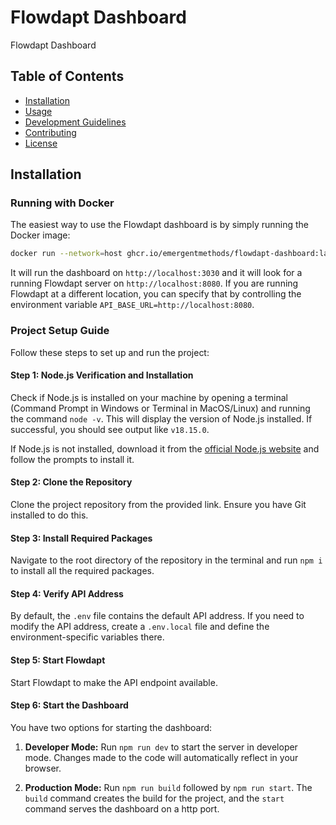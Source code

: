 # Flowdapt Dashboard

Flowdapt Dashboard

## Table of Contents

- [Installation](#installation)
- [Usage](#usage)
- [Development Guidelines](#development-guidelines)
- [Contributing](#contributing)
- [License](#license)

## Installation

### Running with Docker

The easiest way to use the Flowdapt dashboard is by simply running the Docker image:

```bash
docker run --network=host ghcr.io/emergentmethods/flowdapt-dashboard:latest
```

It will run the dashboard on `http://localhost:3030` and it will look for a running Flowdapt server on `http://localhost:8080`. If you are running Flowdapt at a different location, you can specify that by controlling the environment variable `API_BASE_URL=http://localhost:8080`.

### Project Setup Guide

Follow these steps to set up and run the project:

#### Step 1: Node.js Verification and Installation

Check if Node.js is installed on your machine by opening a terminal (Command Prompt in Windows or Terminal in MacOS/Linux) and running the command `node -v`. This will display the version of Node.js installed. If successful, you should see output like `v18.15.0`.

If Node.js is not installed, download it from the [official Node.js website](https://nodejs.org/en/download/) and follow the prompts to install it.

#### Step 2: Clone the Repository

Clone the project repository from the provided link. Ensure you have Git installed to do this.

#### Step 3: Install Required Packages

Navigate to the root directory of the repository in the terminal and run `npm i` to install all the required packages.

#### Step 4: Verify API Address

By default, the `.env` file contains the default API address. If you need to modify the API address, create a `.env.local` file and define the environment-specific variables there.

#### Step 5: Start Flowdapt

Start Flowdapt to make the API endpoint available.

#### Step 6: Start the Dashboard

You have two options for starting the dashboard:

1. **Developer Mode:** Run `npm run dev` to start the server in developer mode. Changes made to the code will automatically reflect in your browser.

2. **Production Mode:** Run `npm run build` followed by `npm run start`. The `build` command creates the build for the project, and the `start` command serves the dashboard on a http port.
